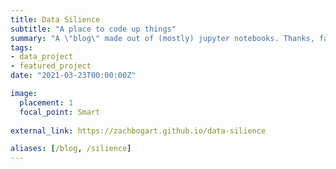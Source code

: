 ```yaml
---
title: Data Silience
subtitle: "A place to code up things"
summary: "A \"blog\" made out of (mostly) jupyter notebooks. Thanks, fastpages."
tags:
- data_project
- featured_project
date: "2021-03-23T00:00:00Z"

image:
  placement: 1
  focal_point: Smart
  
external_link: https://zachbogart.github.io/data-silience

aliases: [/blog, /silience]
---
```

